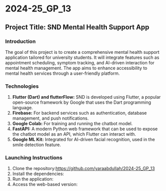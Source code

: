 # 2024-25_GP_13

## Project Title: SND Mental Health Support App

### Introduction
The goal of this project is to create a comprehensive mental health support application tailored for university students. It will integrate features such as appointment scheduling, symptom tracking, and AI-driven interaction for mental health management. The app aims to enhance accessibility to mental health services through a user-friendly platform.

### Technologies

1. **Flutter (Dart) and flutterFlow:** SND is developed using Flutter, a popular open-source framework by Google that uses the Dart programming language.
2. **Firebase:** For backend services such as authentication, database management, and push notifications.
3. **Google Colab:** For training and running the chatbot model.
4. **FastAPI:** A modern Python web framework that can be used to expose the chatbot model as an API, which Flutter can interact with.
5. **Google ML Kit:** Integrated for AI-driven facial recognition, used in the smile detection feature.

### Launching Instructions
1. Clone the repository:https://github.com/yaraabdullah/2024-25_GP_13
2. Install the dependencies:
3. Run the application:
4. Access the web-based version:


